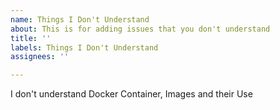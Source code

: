 ```yaml
---
name: Things I Don't Understand
about: This is for adding issues that you don't understand
title: ''
labels: Things I Don't Understand
assignees: ''

---
```


I don't understand Docker Container, Images and their Use

